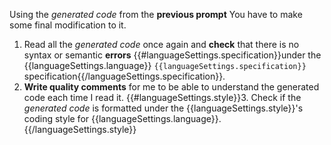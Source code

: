 Using the *generated code* from the **previous prompt** You have to make some final modification to it. 

1. Read all the *generated code* once again and **check** that there is no syntax or semantic **errors** {{#languageSettings.specification}}under the {{languageSettings.language}}  `{{languageSettings.specification}}` specification{{/languageSettings.specification}}.
2. **Write quality comments** for me to be able to understand the generated code each time I read it.
{{#languageSettings.style}}3. Check if the *generated code* is formatted under the {{languageSettings.style}}'s coding style for {{languageSettings.language}}.{{/languageSettings.style}}